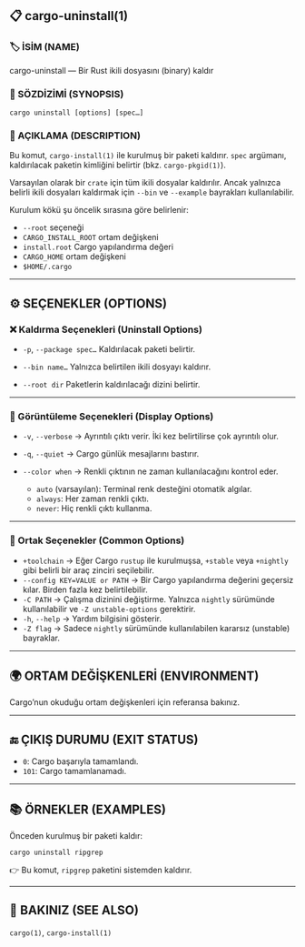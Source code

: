 ## 📋 cargo-uninstall(1)

### 🏷️ İSİM (NAME)

cargo-uninstall — Bir Rust ikili dosyasını (binary) kaldır

### 📌 SÖZDİZİMİ (SYNOPSIS)

```
cargo uninstall [options] [spec…]
```

### 📝 AÇIKLAMA (DESCRIPTION)

Bu komut, `cargo-install(1)` ile kurulmuş bir paketi kaldırır. `spec` argümanı, kaldırılacak paketin kimliğini belirtir (bkz. `cargo-pkgid(1)`).

Varsayılan olarak bir `crate` için tüm ikili dosyalar kaldırılır. Ancak yalnızca belirli ikili dosyaları kaldırmak için `--bin` ve `--example` bayrakları kullanılabilir.

Kurulum kökü şu öncelik sırasına göre belirlenir:

* `--root` seçeneği
* `CARGO_INSTALL_ROOT` ortam değişkeni
* `install.root` Cargo yapılandırma değeri
* `CARGO_HOME` ortam değişkeni
* `$HOME/.cargo`

---

## ⚙️ SEÇENEKLER (OPTIONS)

### ❌ Kaldırma Seçenekleri (Uninstall Options)

* `-p`, `--package spec…`
  Kaldırılacak paketi belirtir.

* `--bin name…`
  Yalnızca belirtilen ikili dosyayı kaldırır.

* `--root dir`
  Paketlerin kaldırılacağı dizini belirtir.

---

### 👀 Görüntüleme Seçenekleri (Display Options)

* `-v`, `--verbose` → Ayrıntılı çıktı verir. İki kez belirtilirse çok ayrıntılı olur.
* `-q`, `--quiet` → Cargo günlük mesajlarını bastırır.
* `--color when` → Renkli çıktının ne zaman kullanılacağını kontrol eder.

  * `auto` (varsayılan): Terminal renk desteğini otomatik algılar.
  * `always`: Her zaman renkli çıktı.
  * `never`: Hiç renkli çıktı kullanma.

---

### 🔨 Ortak Seçenekler (Common Options)

* `+toolchain` → Eğer Cargo `rustup` ile kurulmuşsa, `+stable` veya `+nightly` gibi belirli bir araç zinciri seçilebilir.
* `--config KEY=VALUE or PATH` → Bir Cargo yapılandırma değerini geçersiz kılar. Birden fazla kez belirtilebilir.
* `-C PATH` → Çalışma dizinini değiştirme. Yalnızca `nightly` sürümünde kullanılabilir ve `-Z unstable-options` gerektirir.
* `-h`, `--help` → Yardım bilgisini gösterir.
* `-Z flag` → Sadece `nightly` sürümünde kullanılabilen kararsız (unstable) bayraklar.

---

## 🌍 ORTAM DEĞİŞKENLERİ (ENVIRONMENT)

Cargo’nun okuduğu ortam değişkenleri için referansa bakınız.

---

## 🔚 ÇIKIŞ DURUMU (EXIT STATUS)

* `0`: Cargo başarıyla tamamlandı.
* `101`: Cargo tamamlanamadı.

---

## 📚 ÖRNEKLER (EXAMPLES)

Önceden kurulmuş bir paketi kaldır:

```
cargo uninstall ripgrep
```

👉 Bu komut, `ripgrep` paketini sistemden kaldırır.

---

## 🔗 BAKINIZ (SEE ALSO)

`cargo(1)`, `cargo-install(1)`
